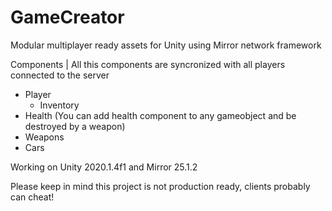 # GameCreator
Modular multiplayer ready assets for Unity using Mirror network framework

Components | All this components are syncronized with all players connected to the server
 - Player
 	- Inventory
 - Health (You can add health component to any gameobject and be destroyed by a weapon)
 - Weapons
 - Cars

Working on Unity 2020.1.4f1 and Mirror 25.1.2

Please keep in mind this project is not production ready, clients probably can cheat!